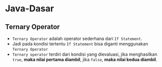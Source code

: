 # Java-Dasar
## Ternary Operator
* `Ternary Operator` adalah operator sederhana dari `If Statement`.
* Jadi pada kondisi tertentu `If Statement` bisa diganti menggunakan `Ternary Operator`
* `Ternary operator` terdiri dari kondisi yang dievaluasi, jika menghasilkan `true`, **maka nilai pertama diambil**, jika `false`, **maka nilai kedua diambil**.
